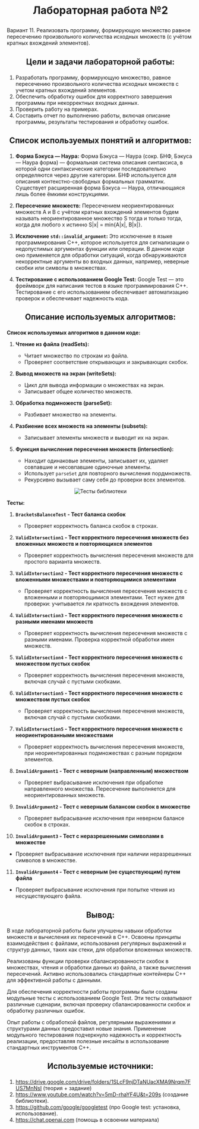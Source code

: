 # <p align="center">Лабораторная работа №2</p>

Вариант 11. Реализовать программу, формирующую множество равное пересечению произвольного количества исходных множеств (с учётом кратных вхождений элементов).

## <p align="center">Цели и задачи лабораторной работы:</p>
1. Разработать программу, формирующую множество, равное пересечению произвольного количества исходных множеств с учетом кратных вхождений элементов.
2. Обеспечить обработку ошибок для корректного завершения программы при некорректных входных данных.
3. Проверить работу на примерах.
4. Составить отчет по выполнению работы, включая описание программы, результаты тестирования и обработку ошибок.
   
## <p align="center">Список используемых понятий и алгоритмов:</p>
1. **Форма Бэкуса — Наура:**
Форма Бэкуса — Наура (сокр. БНФ, Бэкуса — Наура форма) — формальная система описания синтаксиса, в которой одни синтаксические категории последовательно определяются через другие категории. БНФ используется для описания контекстно-свободных формальных грамматик. Существует расширенная форма Бэкуса — Наура, отличающаяся лишь более ёмкими конструкциями.

2. **Пересечение множеств:**
Пересечением неориентированных множеств A и B с учётом кратных вхождений элементов будем называть неориентированное множество S тогда и только тогда, когда для любого x истинно S|x| = min{A|x|, B|x|}.

3. **Исключение `std::invalid_argument`:**
   Это исключение в языке программирования C++, которое используется для сигнализации о недопустимых аргументах функции или операции. В данном коде оно применяется для обработки ситуаций, когда обнаруживаются некорректные аргументы во входных данных, например, неверные скобки или символы в множествах.

4. **Тестирование с использованием Google Test:**
   Google Test — это фреймворк для написания тестов в языке программирования C++. Тестирование с его использованием обеспечивает автоматизацию проверок и обеспечивает надежность кода.

## <p align="center">Описание используемых алгоритмов:</p>
**Список используемых алгоритмов в данном коде:**

1. **Чтение из файла (readSets):**
   - Читает множество по строкам из файла.
   - Проверяет соответствие открывающих и закрывающих скобок.

2. **Вывод множеств на экран (writeSets):**
   - Цикл для вывода информации о множествах на экран.
   - Записывает общее количество множеств.

3. **Обработка подмножеств (parseSet):**
   - Разбивает множество на элементы.

4. **Разбиение всех множеств на элементы (subsets):**
   - Записывает элементы множеств и выводит их на экран.

5. **Функция вычисления пересечения множеств (intersection):**
   - Находит одинаковые элементы, записывает их, удаляет совпавшие и несовпавшие одиночные элементы.
   - Использует `parseSet` для повторного вычисления пордмножеств.
   - Рекурсивно вызывает саму себя до проверки всех элементов.


<p align="center">
  <img src="https://github.com/iis-32170x/RPIIS/blob/%D0%A0%D0%BE%D0%BC%D0%B0%D0%BD%D1%87%D1%83%D0%BA_%D0%98/sem2/lab2/intersection.png?raw=true" alt="Тесты библиотеки">
</p>

**Тесты:**

1. **`BracketsBalanceTest` - Тест баланса скобок**
   - Проверяет корректность баланса скобок в строках.

2. **`ValidIntersection1` - Тест корректного пересечения множеств без вложенных множеств и повторяющихся элементов**
   - Проверяет корректность вычисления пересечения множеств для простого варианта множеств.

3. **`ValidIntersection2` - Тест корректного пересечения множеств с вложенными множествами и повторяющимися элементами**
   - Проверяет корректность вычисления пересечения множеств с вложенными и повторяющимися элементами. Тест нужен для проверки: учитывается ли кратность вхождения элементов.

4. **`ValidIntersection3` - Тест корректного пересечения множеств с разными именами множеств**
   - Проверяет корректность вычисления пересечения множеств с разными именами. Проверка корректной обработки имен множеств.

5. **`ValidIntersection4` - Тест корректного пересечения множеств с множеством пустых скобок**
   - Проверяет корректность вычисления пересечения множеств, включая случай с пустыми скобками.
  
6. **`ValidIntersection5` - Тест корректного пересечения множеств с множеством пустых скобок**
   - Проверяет корректность вычисления пересечения множеств, включая случай с пустыми скобками.
  
7. **`ValidIntersection5` - Тест корректного пересечения множеств с неориентированными множествами**
   - Проверяет корректность вычисления пересечения множеств, при неориентированных подмножествах с разным порядком элементов.

8. **`InvalidArgument1` - Тест с неверным (направленным) множеством**
   - Проверяет выбрасывание исключения при обработке направленного множества. Пересечение выполняется для неориентированных множеств.

9. **`InvalidArgument2` - Тест с неверным балансом скобок в множестве**
   - Проверяет выбрасывание исключения при неверном балансе скобок в строках.

10. **`InvalidArgument3` - Тест с неразрешенными символами в множестве**
   - Проверяет выбрасывание исключения при наличии неразрешенных символов в множестве.

11. **`InvalidArgument4` - Тест с неверным (не существующим) путем файла**
   - Проверяет выбрасывание исключения при попытке чтения из несуществующего файла.

## <p align="center">Вывод:</p>

В ходе лабораторной работы были улучшены навыки обработки множеств и вычисления их пересечений в C++. Освоены принципы взаимодействия с файлами, использования регулярных выражений и структур данных, таких как стеки, для обработки вложенных множеств.

Реализованы функции проверки сбалансированности скобок в множествах, чтения и обработки данных из файла, а также вычисления пересечений. Активно использовались стандартные контейнеры C++ для эффективной работы с данными.

Для обеспечения корректности работы программы были созданы модульные тесты с использованием Google Test. Эти тесты охватывают различные сценарии, включая проверку сбалансированности скобок и обработку различных ошибок.

Опыт работы с обработкой файлов, регулярными выражениями и структурами данных предоставил новые знания. Применение модульного тестирования подчеркнуло надежность и корректность реализации, предоставляя полезные инсайты в использование стандартных инструментов C++.

## <p align="center">Используемые источники:</p>
1. https://drive.google.com/drive/folders/1SLcF9njDTaNUacXMA9Nrqm7FUS7MnNsI (теория + задание)
2. https://www.youtube.com/watch?v=5mD-rhaYF4U&t=209s (создание библиотеки).
3. https://github.com/google/googletest (про Google test: установка, использование).
4. https://chat.openai.com (помощь в освоении материала)
